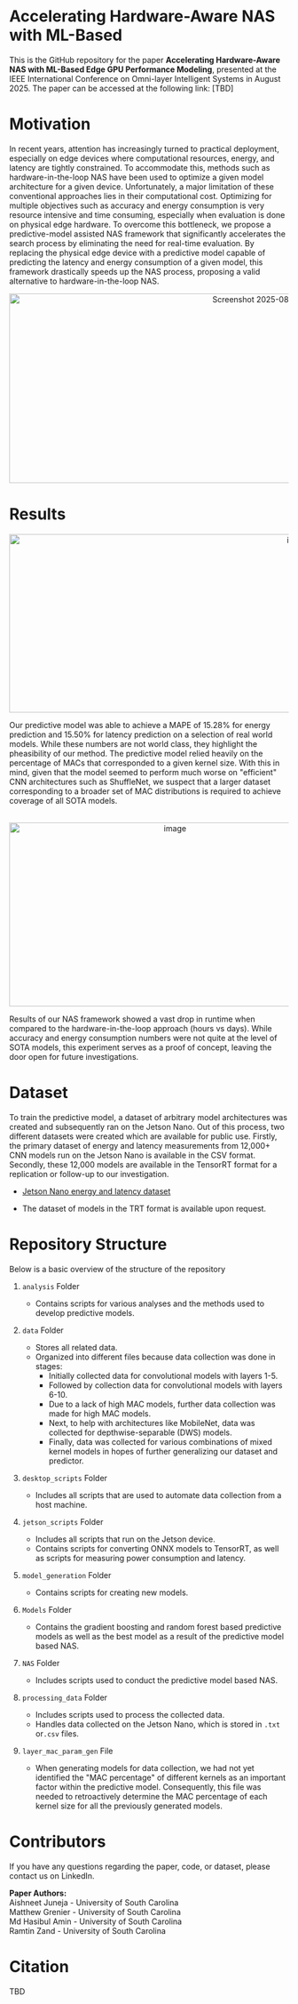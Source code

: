 # Accelerating Hardware-Aware NAS with ML-Based
This is the GitHub repository for the paper **Accelerating Hardware-Aware NAS with ML-Based Edge GPU Performance Modeling**, presented at the IEEE International Conference on Omni-layer Intelligent Systems in August 2025. The paper can be accessed at the following link: [TBD]

# Motivation
In recent years, attention has increasingly turned to practical deployment, especially on edge devices where computational resources, energy, and latency are tightly constrained. To accommodate this, methods such as hardware-in-the-loop NAS have been used to optimize a given model architecture for a given device. Unfortunately, a major limitation of these conventional approaches lies in their computational cost. Optimizing for multiple objectives such as accuracy and energy consumption is very resource intensive and time consuming, especially when evaluation is done on physical edge hardware. To overcome this bottleneck, we propose a predictive-model assisted NAS framework that significantly accelerates the search process by eliminating the need for real-time evaluation. By replacing the physical edge device with a predictive model capable of predicting the latency and energy consumption of a given model, this framework drastically speeds up the NAS process, proposing a valid alternative to hardware-in-the-loop NAS.
<p align="center">
<img width="928" height="341" alt="Screenshot 2025-08-02 151002" src="https://github.com/user-attachments/assets/cd476abe-14c1-4884-988f-ba3c6ed3949e" />
</p>

# Results
<p align="center">
<img width="1026" height="321" alt="image" src="https://github.com/user-attachments/assets/1e8fe75c-b53d-4e27-8dac-28f142d1e127" />
</p>
Our predictive model was able to achieve a MAPE of 15.28% for energy prediction and 15.50% for latency prediction on a selection of real world models. While these numbers are not world class, they highlight the pheasibility of our method. The predictive model relied heavily on the percentage of MACs that corresponded to a given kernel size. With this in mind, given that the model seemed to perform much worse on "efficient" CNN architectures such as ShuffleNet, we suspect that a larger dataset corresponding to a broader set of MAC distributions is required to achieve coverage of all SOTA models. <br>

<p align="center">
   <br>
<img width="582" height="331" alt="image" src="https://github.com/user-attachments/assets/e298d586-4f58-4706-b47c-f4d1616ee3a2" />
</p>
Results of our NAS framework showed a vast drop in runtime when compared to the hardware-in-the-loop approach (hours vs days). While accuracy and energy consumption numbers were not quite at the level of SOTA models, this experiment serves as a proof of concept, leaving the door open for future investigations. 

# Dataset
To train the predictive model, a dataset of arbitrary model architectures was created and subsequently ran on the Jetson Nano. Out of this process, two different datasets were created which are available for public use. Firstly, the primary dataset of energy and latency measurements from 12,000+ CNN models run on the Jetson Nano is available in the CSV format. Secondly, these 12,000 models are available in the TensorRT format for a replication or follow-up to our investigation.

- [Jetson Nano energy and latency dataset](data/dataset.csv)

- The dataset of models in the TRT format is available upon request.

# Repository Structure
Below is a basic overview of the structure of the repository

1. `analysis` Folder
   - Contains scripts for various analyses and the methods used to develop predictive models.
  
4. `data` Folder
   - Stores all related data.
   - Organized into different files because data collection was done in stages:
     - Initially collected data for convolutional models with layers 1-5.
     - Followed by collection data for convolutional models with layers 6-10.
     - Due to a lack of high MAC models, further data collection was made for high MAC models.
     - Next, to help with architectures like MobileNet, data was collected for depthwise-separable (DWS) models.
     - Finally, data was collected for various combinations of mixed kernel models in hopes of further generalizing our dataset and predictor.

2. `desktop_scripts` Folder
   - Includes all scripts that are used to automate data collection from a host machine.

3. `jetson_scripts` Folder
   - Includes all scripts that run on the Jetson device.
   - Contains scripts for converting ONNX models to TensorRT, as well as scripts for measuring power consumption and latency.

5. `model_generation` Folder
   - Contains scripts for creating new models.

6. `Models` Folder
   - Contains the gradient boosting and random forest based predictive models as well as the best model as a result of the predictive model based NAS.
  
7. `NAS` Folder
   - Includes scripts used to conduct the predictive model based NAS.

7. `processing_data` Folder
   - Includes scripts used to process the collected data.
   - Handles data collected on the Jetson Nano, which is stored in `.txt` or`.csv` files.

8. `layer_mac_param_gen` File
   - When generating models for data collection, we had not yet identified the "MAC percentage" of different kernels as an important factor within the predictive model. Consequently, this file was needed to retroactively determine the MAC percentage of each kernel size for all the previously generated models.

# Contributors
If you have any questions regarding the paper, code, or dataset, please contact us on LinkedIn.

**Paper Authors:** <br>
Aishneet Juneja - University of South Carolina <br>
Matthew Grenier - University of South Carolina <br>
Md Hasibul Amin - University of South Carolina <br>
Ramtin Zand - University of South Carolina

# Citation
TBD
